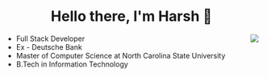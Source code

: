 <p>
  <h1 align="center"><b>Hello there, I'm Harsh 👋</b></h1>
</p>


<img align="right" src="https://github-readme-stats.vercel.app/api?username=TeraSurror&count_private=true&show_icons=true&hide_title=true&hide=stars" />

- Full Stack Developer
- Ex - Deutsche Bank
- Master of Computer Science at North Carolina State University
- B.Tech in Information Technology

<br>

